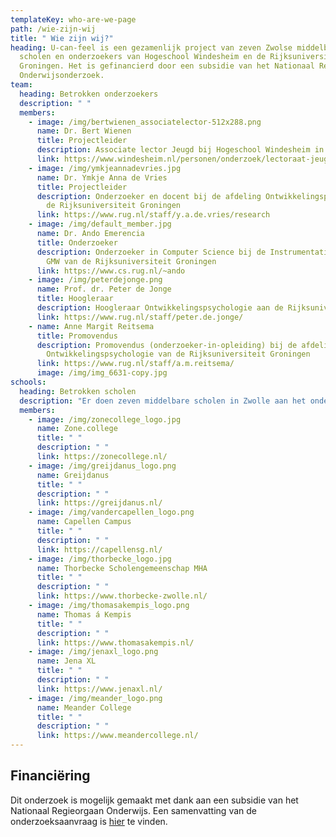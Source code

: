 ```yaml
---
templateKey: who-are-we-page
path: /wie-zijn-wij
title: " Wie zijn wij?"
heading: U-can-feel is een gezamenlijk project van zeven Zwolse middelbare
  scholen en onderzoekers van Hogeschool Windesheim en de Rijksuniversiteit
  Groningen. Het is gefinancierd door een subsidie van het Nationaal Regieorgaan
  Onderwijsonderzoek.
team:
  heading: Betrokken onderzoekers
  description: " "
  members:
    - image: /img/bertwienen_associatelector-512x288.png
      name: Dr. Bert Wienen
      title: Projectleider
      description: Associate lector Jeugd bij Hogeschool Windesheim in Zwolle
      link: https://www.windesheim.nl/personen/onderzoek/lectoraat-jeugd/bert-wienen
    - image: /img/ymkjeannadevries.jpg
      name: Dr. Ymkje Anna de Vries
      title: Projectleider
      description: Onderzoeker en docent bij de afdeling Ontwikkelingspsychologie van
        de Rijksuniversiteit Groningen
      link: https://www.rug.nl/staff/y.a.de.vries/research
    - image: /img/default_member.jpg
      name: Dr. Ando Emerencia
      title: Onderzoeker
      description: Onderzoeker in Computer Science bij de Instrumentatiedienst van het
        GMW van de Rijksuniversiteit Groningen
      link: https://www.cs.rug.nl/~ando
    - image: /img/peterdejonge.png
      name: Prof. dr. Peter de Jonge
      title: Hoogleraar
      description: Hoogleraar Ontwikkelingspsychologie aan de Rijksuniversiteit Groningen
      link: https://www.rug.nl/staff/peter.de.jonge/
    - name: Anne Margit Reitsema
      title: Promovendus
      description: Promovendus (onderzoeker-in-opleiding) bij de afdeling
        Ontwikkelingspsychologie van de Rijksuniversiteit Groningen
      link: https://www.rug.nl/staff/a.m.reitsema/
      image: /img/img_6631-copy.jpg
schools:
  heading: Betrokken scholen
  description: "Er doen zeven middelbare scholen in Zwolle aan het onderzoek mee:"
  members:
    - image: /img/zonecollege_logo.jpg
      name: Zone.college
      title: " "
      description: " "
      link: https://zonecollege.nl/
    - image: /img/greijdanus_logo.png
      name: Greijdanus
      title: " "
      description: " "
      link: https://greijdanus.nl/
    - image: /img/vandercapellen_logo.png
      name: Capellen Campus
      title: " "
      description: " "
      link: https://capellensg.nl/
    - image: /img/thorbecke_logo.jpg
      name: Thorbecke Scholengemeenschap MHA
      title: " "
      description: " "
      link: https://www.thorbecke-zwolle.nl/
    - image: /img/thomasakempis_logo.png
      name: Thomas á Kempis
      title: " "
      description: " "
      link: https://www.thomasakempis.nl/
    - image: /img/jenaxl_logo.png
      name: Jena XL
      title: " "
      description: " "
      link: https://www.jenaxl.nl/
    - image: /img/meander_logo.png
      name: Meander College
      title: " "
      description: " "
      link: https://www.meandercollege.nl/
---
```

## Financiëring

Dit onderzoek is mogelijk gemaakt met dank aan een subsidie van het Nationaal Regieorgaan Onderwijs. Een samenvatting van de onderzoeksaanvraag is [hier](https://www.nro.nl/onderzoeksprojecten/de-ontwikkeling-van-spanning-naar-angst-en-depressiviteit-een-onderzoek-onder) te vinden.
